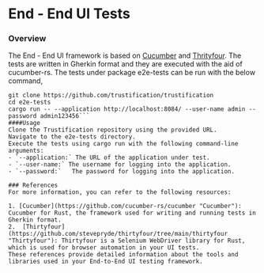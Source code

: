 # End - End UI Tests
### Overview
The End - End UI framework is based on [Cucumber](https://github.com/cucumber-rs/cucumber "Cucumber") and [Thrityfour](https://github.com/stevepryde/thirtyfour/tree/main/thirtyfour "Thrityfour"). The tests are written in Gherkin format and they are executed with the aid of cucumber-rs. 
The tests under package e2e-tests can be run with the below command,
```shell
git clone https://github.com/trustification/trustification
cd e2e-tests 
cargo run -- --application http://localhost:8084/ --user-name admin --password admin123456```
####Usage
Clone the Trustification repository using the provided URL.
Navigate to the e2e-tests directory.
Execute the tests using cargo run with the following command-line arguments:
- `--application:` The URL of the application under test.
- `--user-name:` The username for logging into the application.
- `--password:`   The password for logging into the application.

### References
For more information, you can refer to the following resources:

1. [Cucumber](https://github.com/cucumber-rs/cucumber "Cucumber"): Cucumber for Rust, the framework used for writing and running tests in Gherkin format.
2.  [Thirtyfour](https://github.com/stevepryde/thirtyfour/tree/main/thirtyfour "Thirtyfour"): Thirtyfour is a Selenium WebDriver library for Rust, which is used for browser automation in your UI tests.
These references provide detailed information about the tools and libraries used in your End-to-End UI testing framework.